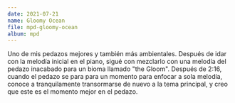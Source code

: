 ```yaml
---
date: 2021-07-21
name: Gloomy Ocean
file: mpd-gloomy-ocean
album: mpd
---
```


Uno de mis pedazos mejores y también más ambientales. Después de idar con la melodía inicial en el piano, sigué con mezclarlo con una melodía del pedazo inacabado para un bioma llamado "the Gloom". Después de 2:16, cuando el pedazo se para para un momento para enfocar a sola melodía, conoce a tranquilamente transormarse de nuevo a la tema principal, y creo que este es el momento mejor en el pedazo.
